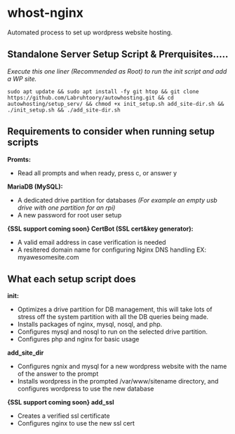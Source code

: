 # whost-nginx

 Automated process to set up wordpress website hosting.
 
 
 
 
## Standalone Server Setup Script & Prerquisites.....
 
 *Execute this one liner (Recommended as Root) to run the init script and add a WP site.*
                        
    sudo apt update && sudo apt install -fy git htop && git clone https://github.com/Labruhtoory/autowhosting.git && cd autowhosting/setup_serv/ && chmod +x init_setup.sh add_site-dir.sh && ./init_setup.sh && ./add_site-dir.sh




## Requirements to consider when running setup scripts

**Promts:**
   - Read all prompts and when ready, press c, or answer y

**MariaDB (MySQL):**
   - A dedicated drive partition for databases *(For example an empty usb drive with one partition for an rpi)*
   - A new password for root user setup

**{SSL support coming soon} CertBot (SSL cert&key generator):**
   - A valid email address in case verification is needed
   - A resitered domain name for configuring Nginx DNS handling EX: myawesomesite.com



## What each setup script does

**init:**
   - Optimizes a drive partition for DB management, this will take lots of stress off the system partition with all the DB queries being made.
   - Installs packages of nginx, mysql, nosql, and php.
   - Configures mysql and nosql to run on the selected drive partition.
   - Configures php and nginx for basic usage

**add_site_dir**
   - Configures ngnix and mysql for a new wordpress website with the name of the answer to the prompt
   - Installs wordpress in the prompted /var/www/sitename directory, and configures wordpress to use the new database

**{SSL support coming soon} add_ssl**
   - Creates a verified ssl certificate
   - Configures nginx to use the new ssl cert
